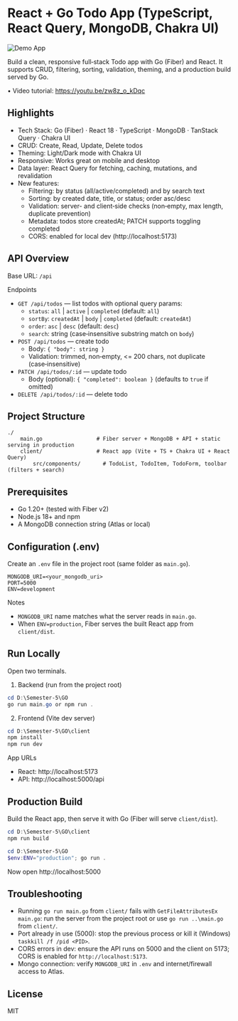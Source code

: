 # React + Go Todo App (TypeScript, React Query, MongoDB, Chakra UI)

![Demo App](https://i.ibb.co/JvRTWmW/Group-93.png)

Build a clean, responsive full‑stack Todo app with Go (Fiber) and React. It supports CRUD, filtering, sorting, validation, theming, and a production build served by Go.

• Video tutorial: https://youtu.be/zw8z_o_kDqc

## Highlights

- Tech Stack: Go (Fiber) · React 18 · TypeScript · MongoDB · TanStack Query · Chakra UI
- CRUD: Create, Read, Update, Delete todos
- Theming: Light/Dark mode with Chakra UI
- Responsive: Works great on mobile and desktop
- Data layer: React Query for fetching, caching, mutations, and revalidation
- New features:
	- Filtering: by status (all/active/completed) and by search text
	- Sorting: by created date, title, or status; order asc/desc
	- Validation: server- and client‑side checks (non‑empty, max length, duplicate prevention)
	- Metadata: todos store createdAt; PATCH supports toggling completed
	- CORS: enabled for local dev (http://localhost:5173)

## API Overview

Base URL: `/api`

Endpoints
- `GET /api/todos` — list todos with optional query params:
	- `status`: `all` | `active` | `completed` (default: `all`)
	- `sortBy`: `createdAt` | `body` | `completed` (default: `createdAt`)
	- `order`: `asc` | `desc` (default: `desc`)
	- `search`: string (case‑insensitive substring match on `body`)
- `POST /api/todos` — create todo
	- Body: `{ "body": string }`
	- Validation: trimmed, non‑empty, <= 200 chars, not duplicate (case‑insensitive)
- `PATCH /api/todos/:id` — update todo
	- Body (optional): `{ "completed": boolean }` (defaults to `true` if omitted)
- `DELETE /api/todos/:id` — delete todo

## Project Structure

```
./
	main.go                 # Fiber server + MongoDB + API + static serving in production
	client/                 # React app (Vite + TS + Chakra UI + React Query)
		src/components/       # TodoList, TodoItem, TodoForm, toolbar (filters + search)
```

## Prerequisites

- Go 1.20+ (tested with Fiber v2)
- Node.js 18+ and npm
- A MongoDB connection string (Atlas or local)

## Configuration (.env)

Create an `.env` file in the project root (same folder as `main.go`).

```dotenv
MONGODB_URI=<your_mongodb_uri>
PORT=5000
ENV=development
```

Notes
- `MONGODB_URI` name matches what the server reads in `main.go`.
- When `ENV=production`, Fiber serves the built React app from `client/dist`.

## Run Locally

Open two terminals.

1) Backend (run from the project root)

```powershell
cd D:\Semester-5\GO
go run main.go or npm run . 
```

2) Frontend (Vite dev server)

```powershell
cd D:\Semester-5\GO\client
npm install
npm run dev
```

App URLs
- React: http://localhost:5173
- API:   http://localhost:5000/api

## Production Build

Build the React app, then serve it with Go (Fiber will serve `client/dist`).

```powershell
cd D:\Semester-5\GO\client
npm run build

cd D:\Semester-5\GO
$env:ENV="production"; go run .
```

Now open http://localhost:5000

## Troubleshooting

- Running `go run main.go` from `client/` fails with `GetFileAttributesEx main.go`: run the server from the project root or use `go run ..\main.go` from `client/`.
- Port already in use (5000): stop the previous process or kill it (Windows) `taskkill /f /pid <PID>`.
- CORS errors in dev: ensure the API runs on 5000 and the client on 5173; CORS is enabled for `http://localhost:5173`.
- Mongo connection: verify `MONGODB_URI` in `.env` and internet/firewall access to Atlas.

## License

MIT
